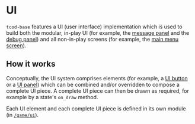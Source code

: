 # UI

`tcod-base` features a UI (user interface) implementation which is used to build both the modular, in-play UI (for example, the [message panel](/game/ui/ui_message_panel.py) and the [debug panel](/game/ui/ui_debug_panel.py)) and all non-in-play screens (for example, the [main menu screen](/game/ui/ui_main_menu_panel.py)).


## How it works

Conceptually, the UI system comprises elements (for example, a [UI button](/game/ui/ui_button.py) or a [UI panel](/game/ui/ui_panel.py)) which can be combined and/or overridden to compose a complete UI piece. A complete UI piece can then be drawn as required, for example by a state's `on_draw` method.

Each UI element and each complete UI piece is defined in its own module (in [`/game/ui`](/game/ui)).
